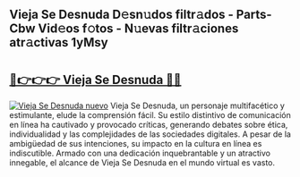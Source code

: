 ## Vieja Se Desnuda D𝚎sn𝚞dos filtr𝚊dos - Parts-Cbw Vid𝚎os f𝚘tos - N𝚞evas filtr𝚊ciones atr𝚊ctivas 1yMsy

# <h2><a href="http://mb1spu.tromn.icu/?c=Vieja+Se+Desnuda">🔗👉👉👉 Vieja Se Desnuda 🔗🔗</a></h2>

[![Vieja Se Desnuda nuevo](https://i.imgur.com/pEAQMta.gif)](http://mb1spu.tromn.icu/?c=Vieja+Se+Desnuda)
Vieja Se Desnuda, un personaje multifacético y estimulante, elude la comprensión fácil. Su estilo distintivo de comunicación en línea ha cautivado y provocado críticas, generando debates sobre ética, individualidad y las complejidades de las sociedades digitales. A pesar de la ambigüedad de sus intenciones, su impacto en la cultura en línea es indiscutible. Armado con una dedicación inquebrantable y un atractivo innegable, el alcance de Vieja Se Desnuda en el mundo virtual es vasto.
